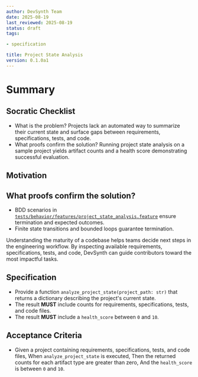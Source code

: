 ```yaml
---
author: DevSynth Team
date: 2025-08-19
last_reviewed: 2025-08-19
status: draft
tags:

- specification

title: Project State Analysis
version: 0.1.0a1
---
```


<!--
Required metadata fields:
- author: document author
- date: creation date
- last_reviewed: last review date
- status: draft | review | published
- tags: search keywords
- title: short descriptive name
- version: specification version
-->

# Summary

## Socratic Checklist
- What is the problem?
  Projects lack an automated way to summarize their current state and surface gaps
  between requirements, specifications, tests, and code.
- What proofs confirm the solution?
  Running project state analysis on a sample project yields artifact counts and a
  health score demonstrating successful evaluation.

## Motivation

## What proofs confirm the solution?
- BDD scenarios in [`tests/behavior/features/project_state_analysis.feature`](../../tests/behavior/features/project_state_analysis.feature) ensure termination and expected outcomes.
- Finite state transitions and bounded loops guarantee termination.


Understanding the maturity of a codebase helps teams decide next steps in the
engineering workflow. By inspecting available requirements, specifications,
tests, and code, DevSynth can guide contributors toward the most impactful
tasks.

## Specification

- Provide a function ``analyze_project_state(project_path: str)`` that returns a
  dictionary describing the project's current state.
- The result **MUST** include counts for requirements, specifications, tests,
  and code files.
- The result **MUST** include a ``health_score`` between ``0`` and ``10``.

## Acceptance Criteria
- Given a project containing requirements, specifications, tests, and code
  files,
  When ``analyze_project_state`` is executed,
  Then the returned counts for each artifact type are greater than zero,
  And the ``health_score`` is between ``0`` and ``10``.
